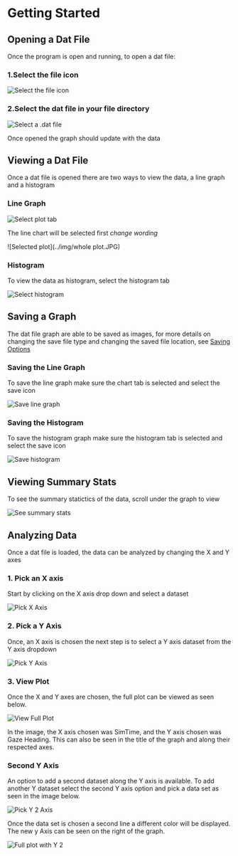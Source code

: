 # Getting Started

## Opening a Dat File

Once the program is open and running, to open a dat file:

### 1.Select the file icon

![Select the file icon](../img/openFile.JPG)

### 2.Select the dat file in your file directory

![Select a .dat file](../img/selectFile.JPG)

Once opened the graph should update with the data

## Viewing a Dat File

Once a dat file is opened there are two ways to view the data, a line graph and a histogram

### Line Graph

![Select plot tab](../img/selectplot.JPG)

The line chart will be selected first *change wording*

![Selected plot](../img/whole plot.JPG)

### Histogram

To view the data as histogram, select the histogram tab

![Select histogram](../img/histogram_datplot.JPG)

## Saving a Graph

The dat file graph are able to be saved as images, for more details on changing the save file type and changing the saved file location, see [Saving Options](../features/saveLoc.md)

### Saving the Line Graph

To save the line graph make sure the chart tab is selected and select the save icon

![Save line graph](../img/saveplot.JPG)

### Saving the Histogram

To save the histogram graph make sure the histogram tab is selected and select the save icon

![Save histogram](../img/savehisto.JPG)

## Viewing Summary Stats

To see the summary statictics of the data, scroll under the graph to view

![See summary stats](../img/summarystats.JPG)

## Analyzing Data

Once a dat file is loaded, the data can be analyzed by changing the X and Y axes

### 1. Pick an X axis

Start by clicking on the X axis drop down and select a dataset

![Pick X Axis](../img/pickxaxis.JPG)

### 2. Pick a Y Axis

Once, an X axis is chosen the next step is to select a Y axis dataset from the Y axis dropdown

![Pick Y Axis](../img/pickyaxis.JPG)

### 3. View Plot

Once the X and Y axes are chosen, the full plot can be viewed as seen below.

![View Full Plot](../img/fullplot.JPG)

In the image, the X axis chosen was SimTime, and the Y axis chosen was Gaze Heading. This can also be seen in the title of the graph and along their respected axes.

### Second Y Axis

An option to add a second dataset along the Y axis is available. To add another Y dataset select the second Y axis option and pick a data set as seen in the image below.

![Pick Y 2 Axis](../img/y2axis.JPG)

Once the data set is chosen a second line a different color will be displayed. The new y Axis can be seen on the right of the graph.

![Full plot with Y 2](../img/fully2plot.JPG)
